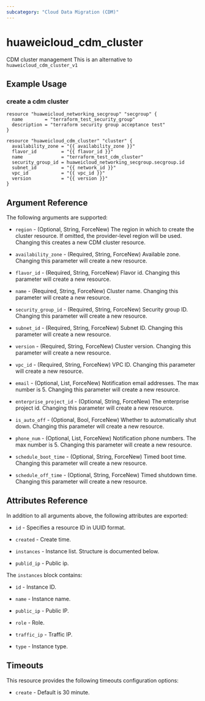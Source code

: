 ```yaml
---
subcategory: "Cloud Data Migration (CDM)"
---
```


# huaweicloud_cdm_cluster

CDM cluster management
This is an alternative to `huaweicloud_cdm_cluster_v1`

## Example Usage

### create a cdm cluster

```hcl
resource "huaweicloud_networking_secgroup" "secgroup" {
  name        = "terraform_test_security_group"
  description = "terraform security group acceptance test"
}

resource "huaweicloud_cdm_cluster" "cluster" {
  availability_zone = "{{ availability_zone }}"
  flavor_id         = "{{ flavor_id }}"
  name              = "terraform_test_cdm_cluster"
  security_group_id = huaweicloud_networking_secgroup.secgroup.id
  subnet_id         = "{{ network_id }}"
  vpc_id            = "{{ vpc_id }}"
  version           = "{{ version }}"
}
```

## Argument Reference

The following arguments are supported:

* `region` - (Optional, String, ForceNew) The region in which to create the cluster resource. If omitted, the provider-level region will be used. Changing this creates a new CDM cluster resource.

* `availability_zone` - (Required, String, ForceNew) Available zone.  Changing this parameter will create a new resource.

* `flavor_id` - (Required, String, ForceNew) Flavor id.  Changing this parameter will create a new resource.

* `name` - (Required, String, ForceNew) Cluster name.  Changing this parameter will create a new resource.

* `security_group_id` - (Required, String, ForceNew) Security group ID.  Changing this parameter will create a new resource.

* `subnet_id` - (Required, String, ForceNew) Subnet ID.  Changing this parameter will create a new resource.

* `version` - (Required, String, ForceNew) Cluster version.  Changing this parameter will create a new resource.

* `vpc_id` - (Required, String, ForceNew) VPC ID.  Changing this parameter will create a new resource.

* `email` - (Optional, List, ForceNew) Notification email addresses. The max number is 5.  Changing this parameter will create a new resource.

* `enterprise_project_id` - (Optional, String, ForceNew) The enterprise project id.  Changing this parameter will create a new resource.

* `is_auto_off` - (Optional, Bool, ForceNew) Whether to automatically shut down.  Changing this parameter will create a new resource.

* `phone_num` - (Optional, List, ForceNew) Notification phone numbers. The max number is 5.  Changing this parameter will create a new resource.

* `schedule_boot_time` - (Optional, String, ForceNew) Timed boot time.  Changing this parameter will create a new resource.

* `schedule_off_time` - (Optional, String, ForceNew) Timed shutdown time.  Changing this parameter will create a new resource.

## Attributes Reference

In addition to all arguments above, the following attributes are exported:

* `id` - Specifies a resource ID in UUID format.

* `created` - Create time.

* `instances` - Instance list. Structure is documented below.

* `publid_ip` - Public ip.

The `instances` block contains:

* `id` - Instance ID.

* `name` - Instance name.

* `public_ip` - Public IP.

* `role` - Role.

* `traffic_ip` - Traffic IP.

* `type` - Instance type.

## Timeouts
This resource provides the following timeouts configuration options:
* `create` - Default is 30 minute.

